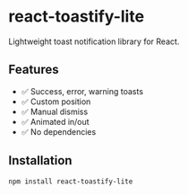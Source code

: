 # react-toastify-lite

Lightweight toast notification library for React.

## Features

- ✅ Success, error, warning toasts
- ✅ Custom position
- ✅ Manual dismiss
- ✅ Animated in/out
- ✅ No dependencies

## Installation

```bash
npm install react-toastify-lite
```
